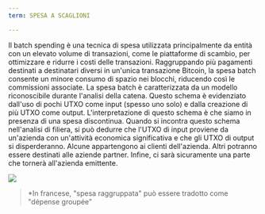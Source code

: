 ```yaml
---
term: SPESA A SCAGLIONI

---
```

Il batch spending è una tecnica di spesa utilizzata principalmente da entità con un elevato volume di transazioni, come le piattaforme di scambio, per ottimizzare e ridurre i costi delle transazioni. Raggruppando più pagamenti destinati a destinatari diversi in un'unica transazione Bitcoin, la spesa batch consente un minore consumo di spazio nei blocchi, riducendo così le commissioni associate. La spesa batch è caratterizzata da un modello riconoscibile durante l'analisi della catena. Questo schema è evidenziato dall'uso di pochi UTXO come input (spesso uno solo) e dalla creazione di più UTXO come output. L'interpretazione di questo schema è che siamo in presenza di una spesa discontinua. Quando si incontra questo schema nell'analisi di filiera, si può dedurre che l'UTXO di input proviene da un'azienda con un'attività economica significativa e che gli UTXO di output si disperderanno. Alcune appartengono ai clienti dell'azienda. Altri potranno essere destinati alle aziende partner. Infine, ci sarà sicuramente una parte che tornerà all'azienda emittente.

![](../../dictionnaire/assets/8.webp)

> *In francese, "spesa raggruppata" può essere tradotto come "dépense groupée"